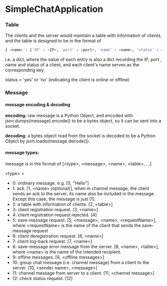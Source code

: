 # SimpleChatApplication



### Table

The clients and the server would maintain a table with information of clients, and the table is designed to be in the format of 

```python
{ <name> : {'IP' : <IP>, 'port' : <port>, 'name' : <name>, 'status' : <status>} }
```

i.e. a dict, where the value of each entry is also a dict recording the IP, port , name and status of a client, and each client's name serves as the corresponding key.

status = 'yes' or 'no' (indicating the client is online or offline)

### Message

#### message encoding & decoding 

**encoding**: raw message is a Python Object, and encoded with json.dumps(message).encode() to be a bytes object, so it can be sent into a socket.

**decoding**: a bytes object read from the socket is decoded to be a Python Object by json.loads(message.decode()). 

#### **message types:**

message is in the format of [\<type\>, \<message\>, \<name\>, \<table\>, ...]

\<type\> =

- 0: ordinary message. e.g. [0, "Hello"]
- 1: ack. [1, \<name\> (optional)], when in channel message, the client sends an ack to the server, its name also be included in the message. Except this case, the message is just [1].
- 2: a table with information of clients. [2, \<table\>]
- 3: client registration request. [3, \<name\>]
- 4: client registration request rejected. [4] 
- 5: save-message request. [5, \<message\>, \<name\>, \<requestName\>], where \<requestName\> is the name of the client that sends the save-message request
- 6: client deregistration request. [6, \<name\>]
- 7: client log-back request. [7, \<name\>]
- 8: save-message error message from the server. [8, \<name\>, \<table\>], where \<name\> is the name of the intended recipient.
- 9: offline messages. [9, \<offline messages\>]
- 10: group chat message (i.e. channel message) from a client to the server. [10, \<sender name\>, \<message\>]
- 11: channel message from server to a client. [11, \<channel message\>]
- 12: check status request. [12]

